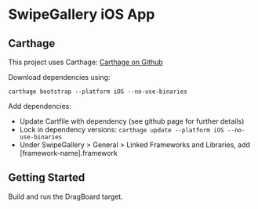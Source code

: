 # SwipeGallery iOS App

## Carthage

This project uses Carthage: [Carthage on Github](https://github.com/Carthage/Carthage)

Download dependencies using: 

`carthage bootstrap --platform iOS --no-use-binaries`

Add dependencies:

- Update Cartfile with dependency (see github page for further details)
- Lock in dependency versions: `carthage update --platform iOS --no-use-binaries`
- Under SwipeGallery > General > Linked Frameworks and Libraries, add [framework-name].framework

## Getting Started

Build and run the DragBoard target.
